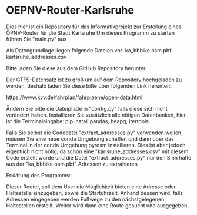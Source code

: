 # OEPNV-Router-Karlsruhe
Dies hier ist ein Repository für das Informatikprojekt zur Erstellung eines ÖPNV-Router für die Stadt Karlsruhe
Um dieses Programm zu starten führen Sie "main.py" aus

Als Datengrundlage liegen folgende Dateien vor:
ka_bbbike.osm.pbf
karlsruhe_addresses.csv

Bitte laden Sie diese aus dem GitHub Repository herunter.

Der GTFS-Datensatz ist zu groß um auf dem Repository hochgeladen zu werden, deshalb laden Sie diese bitte über folgenden Link herunter:

https://www.kvv.de/fahrplan/fahrplaene/open-data.html

Ändern Sie bitte die Dateipfade in "config.py" falls diese sich nicht verändert haben.
Installieren Sie zusätzlich alle nötigen Datenbanken, hier ist die Terminaleingabe:
pip install pandas, heapq, itertools

Falls Sie selbst die Codedatei "extract_addresses.py" verwenden wollen, müssen Sie eine neue conda Umgebung schaffen und dann über das Terminal in der conda Umgebung pyrosm installieren. Dies ist aber jedoch eigentlich nicht nötig, da schon eine "karlsruhe_addresses.csv" mit diesem Code erstellt wurde und die Datei "extract_addresses.py" nur den Sinn hatte aus der "ka_bbbike.osm.pbf" Adressen zu extrahieren


Erklärung des Programms:

Dieser Router, soll dem User die Möglichkeit bieten eine Adresse oder Haltestelle einzugeben, sowie die Startuhrzeit. 
Anhand dessen wird, falls Adressen eingegeben werden Fußwege zu den nächstgelegenen Haltestellen erstellt.
Weiter wird dann eine Route gesucht und ausgegeben.
